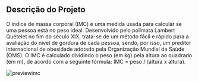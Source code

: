 ## Descrição do Projeto
O índice de massa corporal (IMC) é uma medida usada para calcular se uma pessoa está no peso ideal. Desenvolvido pelo polímata Lambert Quételet no fim do século XIX, trata-se de um método fácil e rápido para a avaliação do nível de gordura de cada pessoa, sendo, por isso, um preditor internacional de obesidade adotado pela Organização Mundial da Saúde (OMS).
O IMC é calculado dividindo o peso (em kg) pela altura ao quadrado (em m), de acordo com a seguinte fórmula: IMC = peso / (altura x altura).

![previewimc](https://github.com/louispaturle/CalculadorDeIMC/assets/146104572/165cd522-5a20-41df-a859-dd7ed9ec1a5d)
